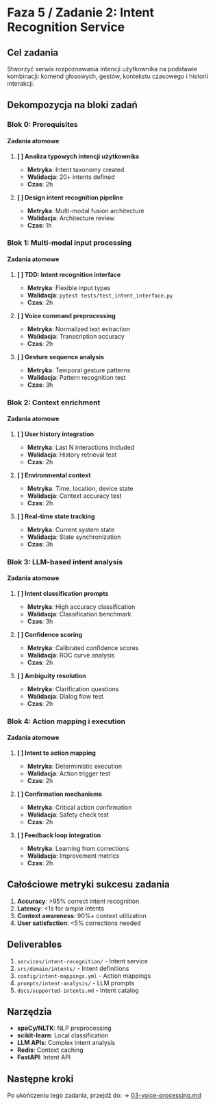 # Faza 5 / Zadanie 2: Intent Recognition Service

## Cel zadania

Stworzyć serwis rozpoznawania intencji użytkownika na podstawie kombinacji: komend głosowych, gestów, kontekstu czasowego i historii interakcji.

## Dekompozycja na bloki zadań

### Blok 0: Prerequisites

#### Zadania atomowe

1. **[ ] Analiza typowych intencji użytkownika**
   - **Metryka**: Intent taxonomy created
   - **Walidacja**: 20+ intents defined
   - **Czas**: 2h

2. **[ ] Design intent recognition pipeline**
   - **Metryka**: Multi-modal fusion architecture
   - **Walidacja**: Architecture review
   - **Czas**: 1h

### Blok 1: Multi-modal input processing

#### Zadania atomowe

1. **[ ] TDD: Intent recognition interface**
   - **Metryka**: Flexible input types
   - **Walidacja**: `pytest tests/test_intent_interface.py`
   - **Czas**: 2h

2. **[ ] Voice command preprocessing**
   - **Metryka**: Normalized text extraction
   - **Walidacja**: Transcription accuracy
   - **Czas**: 2h

3. **[ ] Gesture sequence analysis**
   - **Metryka**: Temporal gesture patterns
   - **Walidacja**: Pattern recognition test
   - **Czas**: 3h

### Blok 2: Context enrichment

#### Zadania atomowe

1. **[ ] User history integration**
   - **Metryka**: Last N interactions included
   - **Walidacja**: History retrieval test
   - **Czas**: 2h

2. **[ ] Environmental context**
   - **Metryka**: Time, location, device state
   - **Walidacja**: Context accuracy test
   - **Czas**: 2h

3. **[ ] Real-time state tracking**
   - **Metryka**: Current system state
   - **Walidacja**: State synchronization
   - **Czas**: 3h

### Blok 3: LLM-based intent analysis

#### Zadania atomowe

1. **[ ] Intent classification prompts**
   - **Metryka**: High accuracy classification
   - **Walidacja**: Classification benchmark
   - **Czas**: 3h

2. **[ ] Confidence scoring**
   - **Metryka**: Calibrated confidence scores
   - **Walidacja**: ROC curve analysis
   - **Czas**: 2h

3. **[ ] Ambiguity resolution**
   - **Metryka**: Clarification questions
   - **Walidacja**: Dialog flow test
   - **Czas**: 2h

### Blok 4: Action mapping i execution

#### Zadania atomowe

1. **[ ] Intent to action mapping**
   - **Metryka**: Deterministic execution
   - **Walidacja**: Action trigger test
   - **Czas**: 2h

2. **[ ] Confirmation mechanisms**
   - **Metryka**: Critical action confirmation
   - **Walidacja**: Safety check test
   - **Czas**: 2h

3. **[ ] Feedback loop integration**
   - **Metryka**: Learning from corrections
   - **Walidacja**: Improvement metrics
   - **Czas**: 2h

## Całościowe metryki sukcesu zadania

1. **Accuracy**: >95% correct intent recognition
2. **Latency**: <1s for simple intents
3. **Context awareness**: 90%+ context utilization
4. **User satisfaction**: <5% corrections needed

## Deliverables

1. `services/intent-recognition/` - Intent service
2. `src/domain/intents/` - Intent definitions
3. `config/intent-mappings.yml` - Action mappings
4. `prompts/intent-analysis/` - LLM prompts
5. `docs/supported-intents.md` - Intent catalog

## Narzędzia

- **spaCy/NLTK**: NLP preprocessing
- **scikit-learn**: Local classification
- **LLM APIs**: Complex intent analysis
- **Redis**: Context caching
- **FastAPI**: Intent API

## Następne kroki

Po ukończeniu tego zadania, przejdź do:
→ [03-voice-processing.md](./03-voice-processing.md)
